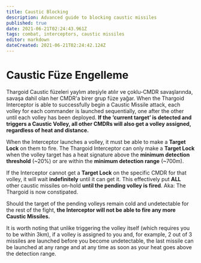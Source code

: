```yaml
---
title: Caustic Blocking
description: Advanced guide to blocking caustic missiles
published: true
date: 2021-06-21T02:24:43.961Z
tags: combat, interceptors, caustic missiles
editor: markdown
dateCreated: 2021-06-21T02:24:42.124Z
---
```


# Caustic Füze Engelleme
Thargoid Caustic füzeleri yaylım ateşiyle atılır ve çoklu-CMDR savaşlarında, savaşa dahil olan her CMDR'a birer grup füze yağar. When the Thargoid Interceptor is able to successfully begin a Caustic Missile attack, each volley for each commander is launched sequentially, one after the other until each volley has been deployed. **If the ‘current target’ is detected and triggers a Caustic Volley, all other CMDRs will also get a volley assigned, regardless of heat and distance.**

When the Interceptor launches a volley, it must be able to make a **Target Lock** on them to fire. The Thargoid Interceptor can only make a **Target Lock** when the volley target has a heat signature above the **minimum detection threshold** (~20%) or are within the **minimum detection range** (~700m).

If the Interceptor cannot get a **Target Lock** on the specific CMDR for that volley, it will wait **indefinitely** until it can get it. This effectively put **ALL** other caustic missiles on-hold **until the pending volley is fired**. Aka: The Thargoid is now constipated.

Should the target of the pending volleys remain cold and undetectable for the rest of the fight, **the Interceptor will not be able to fire any more Caustic Missiles.**

It is worth noting that unlike triggering the volley itself (which requires you to be within 3km), if a volley is assigned to you and, for example, 2 out of 3 missiles are launched before you become undetectable, the last missile can be launched at any range and at any time as soon as your heat goes above the detection range.